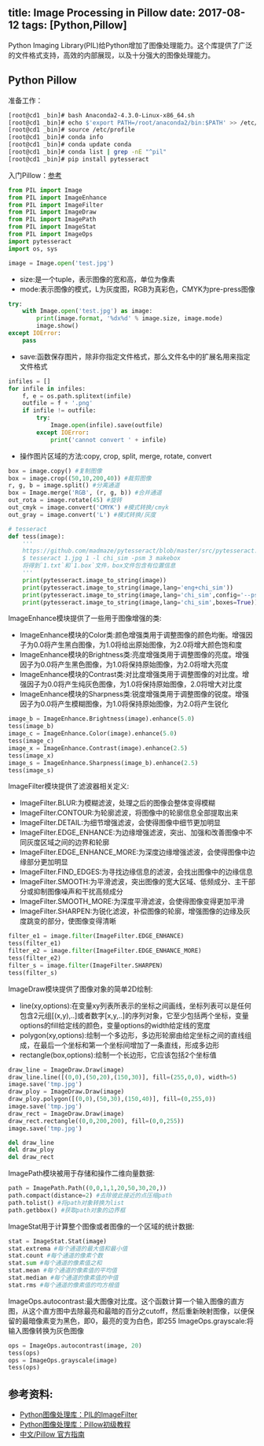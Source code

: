 title: Image Processing in Pillow
date: 2017-08-12
tags: [Python,Pillow]
---
Python Imaging Library(PIL)给Python增加了图像处理能力。这个库提供了广泛的文件格式支持，高效的内部展现，以及十分强大的图像处理能力。

<!--more-->
## Python Pillow
准备工作：
```bash
[root@cd1 _bin]# bash Anaconda2-4.3.0-Linux-x86_64.sh
[root@cd1 _bin]# echo $'export PATH=/root/anaconda2/bin:$PATH' >> /etc/profile
[root@cd1 _bin]# source /etc/profile
[root@cd1 _bin]# conda info
[root@cd1 _bin]# conda update conda
[root@cd1 _bin]# conda list | grep -nE "^pil"
[root@cd1 _bin]# pip install pytesseract
```

入门Pillow：[参考](http://pillow-cn.readthedocs.io/zh_CN/latest/guides.html)
```python
from PIL import Image
from PIL import ImageEnhance
from PIL import ImageFilter
from PIL import ImageDraw
from PIL import ImagePath
from PIL import ImageStat
from PIL import ImageOps
import pytesseract
import os, sys

image = Image.open('test.jpg')

```

- size:是一个tuple，表示图像的宽和高，单位为像素
- mode:表示图像的模式，L为灰度图，RGB为真彩色，CMYK为pre-press图像

```python
try:
    with Image.open('test.jpg') as image:
        print(image.format, '%dx%d' % image.size, image.mode)
        image.show()
except IOError:
    pass
```

- save:函数保存图片，除非你指定文件格式，那么文件名中的扩展名用来指定文件格式

```python
infiles = []
for infile in infiles:
    f, e = os.path.splitext(infile)
    outfile = f + '.png'
    if infile != outfile:
        try:
            Image.open(infile).save(outfile)
        except IOError:
            print('cannot convert ' + infile)
```

- 操作图片区域的方法:copy, crop, split, merge, rotate, convert

```python
box = image.copy() #复制图像
box = image.crop((50,10,200,40)) #裁剪图像
r, g, b = image.split() #分离通道
box = Image.merge('RGB', (r, g, b)) #合并通道
out_rota = image.rotate(45) #旋转
out_cmyk = image.convert('CMYK') #模式转换/cmyk
out_gray = image.convert('L') #模式转换/灰度

# tesseract
def tess(image):
    '''
    https://github.com/madmaze/pytesseract/blob/master/src/pytesseract.py
    $ tesseract 1.jpg 1 -l chi_sim -psm 3 makebox
    将得到`1.txt`和`1.box`文件，box文件包含有位置信息
    '''
    print(pytesseract.image_to_string(image))
    print(pytesseract.image_to_string(image,lang='eng+chi_sim'))
    print(pytesseract.image_to_string(image,lang='chi_sim',config='--psm 11'))
    print(pytesseract.image_to_string(image,lang='chi_sim',boxes=True))
```

ImageEnhance模块提供了一些用于图像增强的类:

- ImageEnhance模块的Color类:颜色增强类用于调整图像的颜色均衡。增强因子为0.0将产生黑白图像，为1.0将给出原始图像，为2.0将增大颜色饱和度
- ImageEnhance模块的Brightness类:亮度增强类用于调整图像的亮度。增强因子为0.0将产生黑色图像，为1.0将保持原始图像，为2.0将增大亮度
- ImageEnhance模块的Contrast类:对比度增强类用于调整图像的对比度。增强因子为0.0将产生纯灰色图像，为1.0将保持原始图像，2.0将增大对比度
- ImageEnhance模块的Sharpness类:锐度增强类用于调整图像的锐度。增强因子为0.0将产生模糊图像，为1.0将保持原始图像，为2.0将产生锐化

```python
image_b = ImageEnhance.Brightness(image).enhance(5.0)
tess(image_b)
image_c = ImageEnhance.Color(image).enhance(5.0)
tess(image_c)
image_x = ImageEnhance.Contrast(image).enhance(2.5)
tess(image_x)
image_s = ImageEnhance.Sharpness(image_b).enhance(2.5)
tess(image_s)
```

ImageFilter模块提供了滤波器相关定义:

- ImageFilter.BLUR:为模糊滤波，处理之后的图像会整体变得模糊
- ImageFilter.CONTOUR:为轮廓滤波，将图像中的轮廓信息全部提取出来
- ImageFilter.DETAIL:为细节增强滤波，会使得图像中细节更加明显
- ImageFilter.EDGE_ENHANCE:为边缘增强滤波，突出、加强和改善图像中不同灰度区域之间的边界和轮廓
- ImageFilter.EDGE_ENHANCE_MORE:为深度边缘增强滤波，会使得图像中边缘部分更加明显
- ImageFilter.FIND_EDGES:为寻找边缘信息的滤波，会找出图像中的边缘信息
- ImageFilter.SMOOTH:为平滑滤波，突出图像的宽大区域、低频成分、主干部分或抑制图像噪声和干扰高频成分
- ImageFilter.SMOOTH_MORE:为深度平滑滤波，会使得图像变得更加平滑
- ImageFilter.SHARPEN:为锐化滤波，补偿图像的轮廓，增强图像的边缘及灰度跳变的部分，使图像变得清晰

```python
filter_e1 = image.filter(ImageFilter.EDGE_ENHANCE)
tess(filter_e1)
filter_e2 = image.filter(ImageFilter.EDGE_ENHANCE_MORE)
tess(filter_e2)
filter_s = image.filter(ImageFilter.SHARPEN)
tess(filter_s)
```

ImageDraw模块提供了图像对象的简单2D绘制:

- line(xy,options):在变量xy列表所表示的坐标之间画线，坐标列表可以是任何包含2元组[(x,y),..]或者数字[x,y,..]的序列对象，它至少包括两个坐标，变量options的fill给定线的颜色，变量options的width给定线的宽度
- polygon(xy,options):绘制一个多边形，多边形轮廓由给定坐标之间的直线组成，在最后一个坐标和第一个坐标间增加了一条直线，形成多边形
- rectangle(box,options):绘制一个长边形，它应该包括2个坐标值

```python
draw_line = ImageDraw.Draw(image)
draw_line.line([(0,0),(50,20),(150,30)], fill=(255,0,0), width=5)
image.save('tmp.jpg')
draw_ploy = ImageDraw.Draw(image)
draw_ploy.polygon([(0,0),(50,30),(150,40)], fill=(0,255,0))
image.save('tmp.jpg')
draw_rect = ImageDraw.Draw(image)
draw_rect.rectangle((0,0,200,200), fill=(0,0,255))
image.save('tmp.jpg')

del draw_line
del draw_ploy
del draw_rect
```

ImagePath模块被用于存储和操作二维向量数据:
```python
path = ImagePath.Path((0,0,1,1,20,50,30,20,))
path.compact(distance=2) #去除彼此接近的点压缩path
path.tolist() #将path对象转换为list
path.getbbox() #获取path对象的边界框
```

ImageStat用于计算整个图像或者图像的一个区域的统计数据:
```python
stat = ImageStat.Stat(image)
stat.extrema #每个通道的最大值和最小值
stat.count #每个通道的像素个数
stat.sum #每个通道的像素值之和
stat.mean #每个通道的像素值的平均值
stat.median #每个通道的像素值的中值
stat.rms #每个通道的像素值的均方根值
```

ImageOps.autocontrast:最大图像对比度。这个函数计算一个输入图像的直方图，从这个直方图中去除最亮和最暗的百分之cutoff，然后重新映射图像，以便保留的最暗像素变为黑色，即0，最亮的变为白色，即255
ImageOps.grayscale:将输入图像转换为灰色图像
```python
ops = ImageOps.autocontrast(image, 20)
tess(ops)
ops = ImageOps.grayscale(image)
tess(ops)
```

## 参考资料:
- [Python图像处理库：PIL的ImageFilter](http://blog.csdn.net/icamera0/article/details/50708888)
- [Python图像处理库：Pillow初级教程](http://www.cnblogs.com/wbin91/p/3971079.html)
- [中文/Pillow 官方指南](http://pillow-cn.readthedocs.io/zh_CN/latest/guides.html)